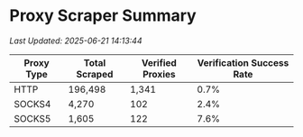 # Proxy Scraper Summary

_Last Updated: 2025-06-21 14:13:44_

| Proxy Type | Total Scraped | Verified Proxies | Verification Success Rate |
|------------|--------------|------------------|--------------------------|
| HTTP | 196,498 | 1,341 | 0.7% |
| SOCKS4 | 4,270 | 102 | 2.4% |
| SOCKS5 | 1,605 | 122 | 7.6% |
